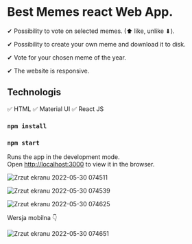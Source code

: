 # Best Memes react Web App.


✔ Possibility to vote on selected memes. (⬆ like, unlike ⬇).

✔ Possibility to create your own meme and download it to disk.

✔ Vote for your chosen meme of the year.

✔ The website is responsive.


## Technologis

✅ HTML
✅ Material UI
✅ React JS

### `npm install`

### `npm start`

Runs the app in the development mode.<br />
Open [http://localhost:3000](http://localhost:3000) to view it in the browser.

![Zrzut ekranu 2022-05-30 074511](https://user-images.githubusercontent.com/92208474/170926442-36cdaee7-bb5a-4472-8a4d-709a36cc41f9.jpg)

![Zrzut ekranu 2022-05-30 074539](https://user-images.githubusercontent.com/92208474/170926452-d15a31bc-0684-4aae-a021-617d2da836a8.jpg)

![Zrzut ekranu 2022-05-30 074625](https://user-images.githubusercontent.com/92208474/170926458-3f2457d2-c5e2-4173-b1ff-fdcc42f23c5f.jpg)

Wersja mobilna 👇

![Zrzut ekranu 2022-05-30 074651](https://user-images.githubusercontent.com/92208474/170926464-7cbb05cf-7e00-4588-85f5-1d1aaae16738.jpg)
